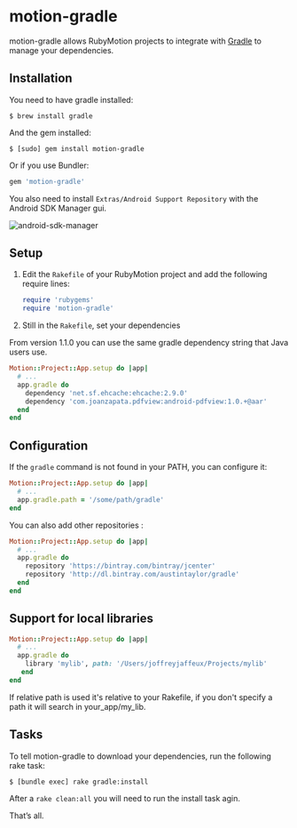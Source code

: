 # motion-gradle

motion-gradle allows RubyMotion projects to integrate with 
[Gradle](https://gradle.org/) to manage your dependencies.


## Installation

You need to have gradle installed: 

```
$ brew install gradle
```

And the gem installed: 

```
$ [sudo] gem install motion-gradle
```

Or if you use Bundler:

```ruby
gem 'motion-gradle'
```

You also need to install `Extras/Android Support Repository` with the Android SDK Manager gui.

![android-sdk-manager](https://raw.githubusercontent.com/jjaffeux/motion-gradle/master/images/android-sdk-manager.png)


## Setup

1. Edit the `Rakefile` of your RubyMotion project and add the following require
   lines:

   ```ruby
   require 'rubygems'
   require 'motion-gradle'
   ```

2. Still in the `Rakefile`, set your dependencies

From version 1.1.0 you can use the same gradle dependency string that Java users use.

  ```ruby
  Motion::Project::App.setup do |app|
    # ...
    app.gradle do
      dependency 'net.sf.ehcache:ehcache:2.9.0'
      dependency 'com.joanzapata.pdfview:android-pdfview:1.0.+@aar'
    end
  end
  ```

## Configuration

If the `gradle` command is not found in your PATH, you can configure it:

```ruby
Motion::Project::App.setup do |app|
  # ...
  app.gradle.path = '/some/path/gradle'
end
```

You can also add other repositories :

```ruby
Motion::Project::App.setup do |app|
  # ...
  app.gradle do
    repository 'https://bintray.com/bintray/jcenter'
    repository 'http://dl.bintray.com/austintaylor/gradle'
  end
end
```

## Support for local libraries

```ruby
Motion::Project::App.setup do |app|
  # ...
  app.gradle do
    library 'mylib', path: '/Users/joffreyjaffeux/Projects/mylib'
   end
end
```

If relative path is used it's relative to your Rakefile, if you don't specify a path it will search in your_app/my_lib.


## Tasks

To tell motion-gradle to download your dependencies, run the following rake
task:

```
$ [bundle exec] rake gradle:install
```

After a `rake clean:all` you will need to run the install task agin.

That’s all.
